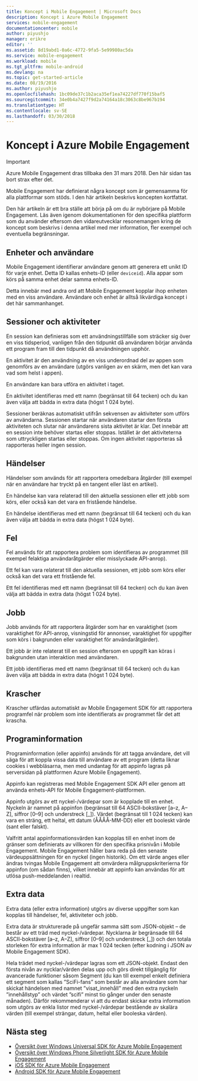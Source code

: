 ```yaml
---
title: Koncept i Mobile Engagement | Microsoft Docs
description: Koncept i Azure Mobile Engagement
services: mobile-engagement
documentationcenter: mobile
author: piyushjo
manager: erikre
editor: ''
ms.assetid: 8d19abd1-0a6c-4772-9fa5-5e99980ac5da
ms.service: mobile-engagement
ms.workload: mobile
ms.tgt_pltfrm: mobile-android
ms.devlang: na
ms.topic: get-started-article
ms.date: 08/19/2016
ms.author: piyushjo
ms.openlocfilehash: 1bc09de37c1b2aca35ef1ea74227df770f15baf5
ms.sourcegitcommit: 34e0b4a7427f9d2a74164a18c3063c8be967b194
ms.translationtype: HT
ms.contentlocale: sv-SE
ms.lasthandoff: 03/30/2018
---
```

# <a name="azure-mobile-engagement-concepts"></a>Koncept i Azure Mobile Engagement
> [!IMPORTANT]
> Azure Mobile Engagement dras tillbaka den 31 mars 2018. Den här sidan tas bort strax efter det.
> 

Mobile Engagement har definierat några koncept som är gemensamma för alla plattformar som stöds. I den här artikeln beskrivs koncepten kortfattat.

Den här artikeln är ett bra ställe att börja på om du är nybörjare på Mobile Engagement. Läs även igenom dokumentationen för den specifika plattform som du använder eftersom den vidareutvecklar resonemangen kring de koncept som beskrivs i denna artikel med mer information, fler exempel och eventuella begränsningar.

## <a name="devices-and-users"></a>Enheter och användare
Mobile Engagement identifierar användare genom att generera ett unikt ID för varje enhet. Detta ID kallas enhets-ID (eller `deviceid`). Alla appar som körs på samma enhet delar samma enhets-ID.

Detta innebär med andra ord att Mobile Engagement kopplar ihop enheten med en viss användare. Användare och enhet är alltså likvärdiga koncept i det här sammanhanget.

## <a name="sessions-and-activities"></a>Sessioner och aktiviteter
En session kan definieras som ett användningstillfälle som sträcker sig över en viss tidsperiod, vanligen från den tidpunkt då användaren börjar använda ett program fram till den tidpunkt då användningen upphör.

En aktivitet är den användning av en viss underordnad del av appen som genomförs av en användare (utgörs vanligen av en skärm, men det kan vara vad som helst i appen).

En användare kan bara utföra en aktivitet i taget.

En aktivitet identifieras med ett namn (begränsat till 64 tecken) och du kan även välja att bädda in extra data (högst 1 024 byte).

Sessioner beräknas automatiskt utifrån sekvensen av aktiviteter som utförs av användarna. Sessionen startar när användaren startar den första aktiviteten och slutar när användarens sista aktivitet är klar. Det innebär att en session inte behöver startas eller stoppas. Istället är det aktiviteterna som uttryckligen startas eller stoppas. Om ingen aktivitet rapporteras så rapporteras heller ingen session.

## <a name="events"></a>Händelser
Händelser som används för att rapportera omedelbara åtgärder (till exempel när en användare har tryckt på en tangent eller läst en artikel).

En händelse kan vara relaterad till den aktuella sessionen eller ett jobb som körs, eller också kan det vara en fristående händelse.

En händelse identifieras med ett namn (begränsat till 64 tecken) och du kan även välja att bädda in extra data (högst 1 024 byte).

## <a name="error"></a>Fel
Fel används för att rapportera problem som identifieras av programmet (till exempel felaktiga användaråtgärder eller misslyckade API-anrop).

Ett fel kan vara relaterat till den aktuella sessionen, ett jobb som körs eller också kan det vara ett fristående fel.

Ett fel identifieras med ett namn (begränsat till 64 tecken) och du kan även välja att bädda in extra data (högst 1 024 byte).

## <a name="job"></a>Jobb
Jobb används för att rapportera åtgärder som har en varaktighet (som varaktighet för API-anrop, visningstid för annonser, varaktighet för uppgifter som körs i bakgrunden eller varaktighet för användaråtgärder).

Ett jobb är inte relaterat till en session eftersom en uppgift kan köras i bakgrunden utan interaktion med användaren.

Ett jobb identifieras med ett namn (begränsat till 64 tecken) och du kan även välja att bädda in extra data (högst 1 024 byte).

## <a name="crash"></a>Krascher
Krascher utfärdas automatiskt av Mobile Engagement SDK för att rapportera programfel när problem som inte identifierats av programmet får det att krascha.

## <a name="application-information"></a>Programinformation
Programinformation (eller appinfo) används för att tagga användare, det vill säga för att koppla vissa data till användare av ett program (detta liknar cookies i webbläsarna, men med undantag för att appinfo lagras på serversidan på plattformen Azure Mobile Engagement).

Appinfo kan registreras med Mobile Engagement SDK API eller genom att använda enhets-API för Mobile Engagement-plattformen.

Appinfo utgörs av ett nyckel-/värdepar som är kopplade till en enhet. Nyckeln är namnet på appinfon (begränsat till 64 ASCII-bokstäver [a–z, A–Z], siffror [0–9] och understreck [_]). Värdet (begränsat till 1 024 tecken) kan vara en sträng, ett heltal, ett datum (ÅÅÅÅ-MM-DD) eller ett booleskt värde (sant eller falskt).

Valfritt antal appinformationsvärden kan kopplas till en enhet inom de gränser som definierats av villkoren för den specifika prisnivån i Mobile Engagement. Mobile Engagement håller bara reda på den senaste värdeuppsättningen för en nyckel (ingen historik). Om ett värde anges eller ändras tvingas Mobile Engagement att omvärdera målgruppskriterierna för appinfon (om sådan finns), vilket innebär att appinfo kan användas för att utlösa push-meddelanden i realtid.

## <a name="extra-data"></a>Extra data
Extra data (eller extra information) utgörs av diverse uppgifter som kan kopplas till händelser, fel, aktiviteter och jobb.

Extra data är strukturerade på ungefär samma sätt som JSON-objekt – de består av ett träd med nyckel-/värdepar. Nycklarna är begränsade till 64 ASCII-bokstäver [a–z, A–Z], siffror [0–9] och understreck [_]) och den totala storleken för extra information är max 1 024 tecken (efter kodning i JSON av Mobile Engagement SDK).

Hela trädet med nyckel-/värdepar lagras som ett JSON-objekt. Endast den första nivån av nycklar/värden delas upp och görs direkt tillgänglig för avancerade funktioner såsom Segment (du kan till exempel enkelt definiera ett segment som kallas ”SciFi-fans” som består av alla användare som har skickat händelsen med namnet ”visat_innehåll” med den extra nyckeln ”innehållstyp” och värdet ”scifi” minst tio gånger under den senaste månaden). Därför rekommenderar vi att du endast skickar extra information som utgörs av enkla listor med nyckel-/värdepar bestående av skalära värden (till exempel strängar, datum, heltal eller booleska värden).

## <a name="next-steps"></a>Nästa steg
* [Översikt över Windows Universal SDK för Azure Mobile Engagement](mobile-engagement-windows-store-sdk-overview.md)
* [Översikt över Windows Phone Silverlight SDK för Azure Mobile Engagement](mobile-engagement-windows-phone-sdk-overview.md)
* [iOS SDK för Azure Mobile Engagement](mobile-engagement-ios-sdk-overview.md)
* [Android SDK för Azure Mobile Engagement](mobile-engagement-android-sdk-overview.md)

